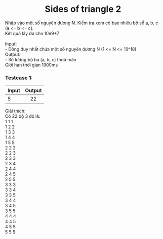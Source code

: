 <div align="center">

# Sides of triangle 2

</div>

Nhập vào một số nguyên dương N. Kiểm tra xem có bao nhiêu bộ số a, b, c (a <= b <= c).<br>
Kết quả lấy dư cho 10e9+7<br>
<br>
Input:<br>
    - Dòng duy nhất chứa một số nguyên dương N (1 <= N <= 10^18)<br>
Output:<br>
    - Số lượng bộ ba (a, b, c) thoã mãn<br>
Giới hạn thời gian 1000ms<br>

### Testcase 1:
|Input| Output|
|-----|:-----:|
|5 | 22|

Giải thích:<br>
Có 22 bộ 3 đó là:<br>
1 1 1<br>
1 2 2<br>
1 3 3<br>
1 4 4<br>
1 5 5<br>
2 2 2<br>
2 2 3<br>
2 3 3<br>
2 3 4<br>
2 4 4<br>
2 4 5<br>
2 5 5<br>
3 3 3<br>
3 3 4<br>
3 3 5<br>
3 4 4<br>
3 4 5<br>
3 5 5<br>
4 4 4<br>
4 4 5<br>
4 5 5<br>
5 5 5<br>
